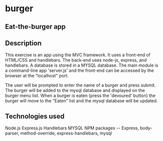 # burger

## Eat-the-burger app

## Description
This exercise is an app using the MVC framework. It uses a front-end of HTML/CSS and handlebars. The back-end uses node-js, express, and handlebars. A database is stored in a MYSQL database. The main module is a command-line app 'server.js' and the front-end can be accessed by the browser at the "localhost" port.

The user will be prompted to enter the name of a burger and press submit. The burger will be added to the mysql database and displayed on the burger menu list. When a burger is eaten (press the 'devoured' button) the burger will move to the "Eaten" list and the mysql database will be updated.

## Technologies used
Node.js
Express.js
Handlebars
MYSQL
NPM packages -- Express, body-parser, method-override, express-handlebars, mysql
